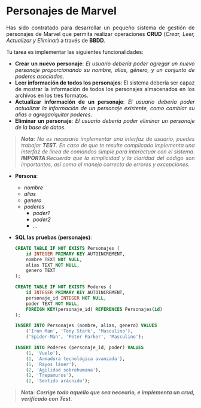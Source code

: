<div align="justify">

# Personajes de Marvel

<div align="center">
  
</div>

Has sido contratado para desarrollar un pequeño sistema de gestión de personajes de Marvel que permita realizar operaciones __CRUD__ (_Crear, Leer, Actualizar y Eliminar_) a través de __BBDD__.

Tu tarea es implementar las siguientes funcionalidades:

- __Crear un nuevo personaje__: _El usuario debería poder agregar un nuevo personaje proporcionando su nombre, alias, género, y un conjunto de poderes asociados_.
- __Leer información de todos los personajes__: El sistema debería ser capaz de mostrar la información de todos los personajes almacenados en los archivos en los tres formatos.
- __Actualizar información de un personaje__: _El usuario debería poder actualizar la información de un personaje existente, como cambiar su alias o agregar/quitar poderes_.
- __Eliminar un personaje__: _El usuario debería poder eliminar un personaje de la base de datos_.

>___Nota___: _No es necesario implementar una interfaz de usuario, puedes trabajar_ ___TEST__. En caso de que te resulte complicado implementa una interfaz de línea de comandos simple para interactuar con el sistema_.
>___IMPORTA___:_Recuerda que la simplicidad y la claridad del código son importantes, así como el manejo correcto de errores y excepciones._


- __Persona__:
    - _nombre_
    - _alias_
    - _genero_
    - _poderes_
        - _poder1_
        - _poder2_
        - _..._



- __SQL las pruebas (personajes)__:

  ```sql
  CREATE TABLE IF NOT EXISTS Personajes (
      id INTEGER PRIMARY KEY AUTOINCREMENT,
      nombre TEXT NOT NULL,
      alias TEXT NOT NULL,
      genero TEXT
  );

  CREATE TABLE IF NOT EXISTS Poderes (
      id INTEGER PRIMARY KEY AUTOINCREMENT,
      personaje_id INTEGER NOT NULL,
      poder TEXT NOT NULL,
      FOREIGN KEY(personaje_id) REFERENCES Personajes(id)
  );

  INSERT INTO Personajes (nombre, alias, genero) VALUES 
      ('Iron Man', 'Tony Stark', 'Masculino'),
      ('Spider-Man', 'Peter Parker', 'Masculino');

  INSERT INTO Poderes (personaje_id, poder) VALUES 
      (1, 'Vuelo'),
      (1, 'Armadura tecnológica avanzada'),
      (1, 'Rayos láser'),
      (2, 'Agilidad sobrehumana'),
      (2, 'Trepamuros'),
      (2, 'Sentido arácnido');
  ```
>__Nota__: ___Corrige todo aquello que sea neceario, e implementa un crud, verificado con Test___.

</div>